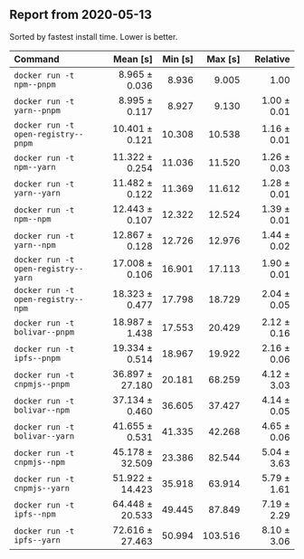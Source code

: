 ## Report from 2020-05-13

Sorted by fastest install time. Lower is better.


| Command | Mean [s] | Min [s] | Max [s] | Relative |
|:---|---:|---:|---:|---:|
| `docker run -t npm--pnpm` | 8.965 ± 0.036 | 8.936 | 9.005 | 1.00 |
| `docker run -t yarn--pnpm` | 8.995 ± 0.117 | 8.927 | 9.130 | 1.00 ± 0.01 |
| `docker run -t open-registry--pnpm` | 10.401 ± 0.121 | 10.308 | 10.538 | 1.16 ± 0.01 |
| `docker run -t npm--yarn` | 11.322 ± 0.254 | 11.036 | 11.520 | 1.26 ± 0.03 |
| `docker run -t yarn--yarn` | 11.482 ± 0.122 | 11.369 | 11.612 | 1.28 ± 0.01 |
| `docker run -t npm--npm` | 12.443 ± 0.107 | 12.322 | 12.524 | 1.39 ± 0.01 |
| `docker run -t yarn--npm` | 12.867 ± 0.128 | 12.726 | 12.976 | 1.44 ± 0.02 |
| `docker run -t open-registry--yarn` | 17.008 ± 0.106 | 16.901 | 17.113 | 1.90 ± 0.01 |
| `docker run -t open-registry--npm` | 18.323 ± 0.477 | 17.798 | 18.729 | 2.04 ± 0.05 |
| `docker run -t bolivar--pnpm` | 18.987 ± 1.438 | 17.553 | 20.429 | 2.12 ± 0.16 |
| `docker run -t ipfs--pnpm` | 19.334 ± 0.514 | 18.967 | 19.922 | 2.16 ± 0.06 |
| `docker run -t cnpmjs--pnpm` | 36.897 ± 27.180 | 20.181 | 68.259 | 4.12 ± 3.03 |
| `docker run -t bolivar--npm` | 37.134 ± 0.460 | 36.605 | 37.427 | 4.14 ± 0.05 |
| `docker run -t bolivar--yarn` | 41.655 ± 0.531 | 41.335 | 42.268 | 4.65 ± 0.06 |
| `docker run -t cnpmjs--npm` | 45.178 ± 32.509 | 23.386 | 82.544 | 5.04 ± 3.63 |
| `docker run -t cnpmjs--yarn` | 51.922 ± 14.423 | 35.918 | 63.914 | 5.79 ± 1.61 |
| `docker run -t ipfs--npm` | 64.448 ± 20.533 | 49.445 | 87.849 | 7.19 ± 2.29 |
| `docker run -t ipfs--yarn` | 72.616 ± 27.463 | 50.994 | 103.516 | 8.10 ± 3.06 |
